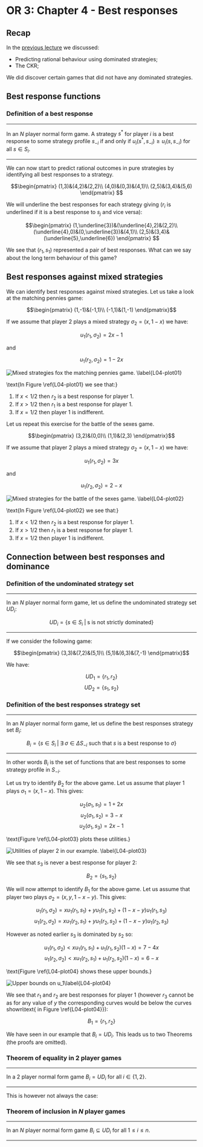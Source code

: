 # OR 3: Chapter 4 - Best responses

## Recap

In the [previous lecture](Chapter_03-Dominance.md) we discussed:

- Predicting rational behaviour using dominated strategies;
- The CKR;

We did discover certain games that did not have any dominated strategies.

## Best response functions

### Definition of a best response

---

In an $N$ player normal form game. A strategy $s^*$ for player $i$ is a best response to some strategy profile $s_{-i}$ if and only if $u_i(s^*,s_{-i})\geq u_{i}(s,s_{-i})$ for all $s\in S_i$.

---

We can now start to predict rational outcomes in pure strategies by identifying all best responses to a strategy.

$$\begin{pmatrix}
(1,3)&(4,2)&(2,2)\\
(4,0)&(0,3)&(4,1)\\
(2,5)&(3,4)&(5,6)
\end{pmatrix}
$$

We will underline the best responses for each strategy giving ($r_i$ is underlined if it is a best response to $s_j$ and vice versa):

$$\begin{pmatrix}
(1,\underline{3})&(\underline{4},2)&(2,2)\\
(\underline{4},0)&(0,\underline{3})&(4,1)\\
(2,5)&(3,4)&(\underline{5},\underline{6})
\end{pmatrix}
$$

We see that $(r_1,s_1)$ represented a pair of best responses. What can we say about the long term behaviour of this game?

## Best responses against mixed strategies

We can identify best responses against mixed strategies. Let us take a look at the matching pennies game:

$$\begin{pmatrix}
(1,-1)&(-1,1)\\
(-1,1)&(1,-1)
\end{pmatrix}$$

If we assume that player 2 plays a mixed strategy $\sigma_2=(x,1-x)$ we have:

$$u_1(r_1,\sigma_2)=2x-1$$

and

$$u_1(r_2,\sigma_2)=1-2x$$

![Mixed strategies fox the matching pennies game. \label{L04-plot01}](plots/L04-plot01.png)

\text{In Figure \ref{L04-plot01} we see that:}

1. If $x<1/2$ then $r_2$ is a best response for player 1.
2. If $x>1/2$ then $r_1$ is a best response for player 1.
3. If $x=1/2$ then player 1 is indifferent.

Let us repeat this exercise for the battle of the sexes game.

$$\begin{pmatrix}
(3,2)&(0,0)\\
(1,1)&(2,3)
\end{pmatrix}$$

If we assume that player 2 plays a mixed strategy $\sigma_2=(x,1-x)$ we have:

$$u_1(r_1,\sigma_2)=3x$$

and

$$u_1(r_2,\sigma_2)=2-x$$

![Mixed strategies for the battle of the sexes game. \label{L04-plot02}](plots/L04-plot02.png)

\text{In Figure \ref{L04-plot02} we see that:}

1. If $x<1/2$ then $r_2$ is a best response for player 1.
2. If $x>1/2$ then $r_1$ is a best response for player 1.
3. If $x=1/2$ then player 1 is indifferent.

## Connection between best responses and dominance

### Definition of the undominated strategy set

---

In an $N$ player normal form game, let us define the undominated strategy set $UD_i$:

$$UD_i=\{s\in S_i\;|\; \text{s is not strictly dominated}\}$$

---

If we consider the following game:

$$\begin{pmatrix}
(3,3)&(7,2)&(5,1)\\
(5,1)&(6,3)&(7,-1)
\end{pmatrix}$$

We have:

$$UD_1=\{r_1,r_2\}$$
$$UD_2=\{s_1,s_2\}$$

### Definition of the best responses strategy set

---

In an $N$ player normal form game, let us define the best responses strategy set $B_i$:

$$B_i=\{s\in S_i\;|\; \exists\;\sigma\in\Delta S_{-i}\text{ such that }s \text{ is a best response to }\sigma\}$$

---

In other words $B_i$ is the set of functions that are best responses to some strategy profile in $S_{-i}$.

Let us try to identify $B_2$ for the above game. Let us assume that player 1 plays $\sigma_1=(x,1-x)$. This gives:

$$u_2(\sigma_1,s_1)=1+2x$$
$$u_2(\sigma_1,s_2)=3-x$$
$$u_2(\sigma_1,s_3)=2x-1$$

\text{Figure \ref{L04-plot03} plots these utilities.}

![Utilities of player 2 in our example. \label{L04-plot03}](plots/L04-plot03.png)

We see that $s_3$ is never a best response for player 2:

$$B_2=\{s_1,s_2\}$$

We will now attempt to identify $B_1$ for the above game. Let us assume that player two plays $\sigma_2=(x,y,1-x-y)$. This gives:

$$u_1(r_1,\sigma_2)=xu_1(r_1,s_1)+yu_1(r_1,s_2)+(1-x-y)u_1(r_1,s_3)$$
$$u_1(r_2,\sigma_2)=xu_1(r_2,s_1)+yu_1(r_2,s_2)+(1-x-y)u_1(r_2,s_3)$$

However as noted earlier $s_3$ is dominated by $s_2$ so:

$$u_1(r_1,\sigma_2)< xu_1(r_1,s_1)+u_1(r_1,s_2)(1-x)=7-4x$$
$$u_1(r_2,\sigma_2)< xu_1(r_2,s_1)+u_1(r_2,s_2)(1-x)=6-x$$

\text{Figure \ref{L04-plot04} shows these upper bounds.}

![Upper bounds on $u_1$\label{L04-plot04}](plots/L04-plot04.png)

We see that $r_1$ and $r_2$ are best responses for player 1 (however $r_3$ cannot be as for any value of $y$ the corresponding curves would be below the curves shown\text{ in Figure \ref{L04-plot04}}):

$$B_1=\{r_1,r_2\}$$

We have seen in our example that $B_i=UD_i$. This leads us to two Theorems (the proofs are omitted).

### Theorem of equality in 2 player games

---

In a 2 player normal form game $B_i=UD_i$ for all $i\in\{1,2\}$.

---

This is however not always the case:

### Theorem of inclusion in $N$ player games

---

In an $N$ player normal form game $B_i\subseteq UD_i$ for all $1 \leq i\leq n$.

---
